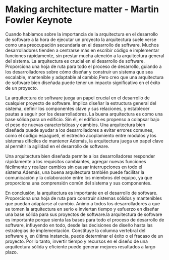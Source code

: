 # Making architecture matter - Martin Fowler Keynote

Cuando hablamos sobre la importancia de la arquitectura en el desarrollo de software a la
hora de ejecutar un proyecto la arquitectura suele verse como una preocupación
secundaria en el desarrollo de software. Muchos desarrolladores tienden a centrarse más
en escribir código e implementar funciones rápidamente, sin prestar mucha atención a la
arquitectura general del sistema. La arquitectura es crucial en el desarrollo de software.
Proporciona una hoja de ruta para todo el proceso de desarrollo, guiando a los
desarrolladores sobre cómo diseñar y construir un sistema que sea escalable, mantenible y
adaptable al cambio,Pero creo que una arquitectura de software bien diseñada puede tener
un impacto significativo en el éxito de un proyecto.


La arquitectura de software juega un papel crucial en el desarrollo de cualquier proyecto de
software. Implica diseñar la estructura general del sistema, definir los componentes clave y
sus relaciones, y establecer pautas a seguir por los desarrolladores. La buena arquitectura
es como una base sólida para un edificio. Sin él, el edificio es propenso a colapsar bajo el
peso de nuevas características y cambios. Una arquitectura bien diseñada puede ayudar a
los desarrolladores a evitar errores comunes, como el código espagueti, el estrecho
acoplamiento entre módulos y los sistemas difíciles de mantener
Además, la arquitectura juega un papel clave al permitir la agilidad en el desarrollo de
software.


Una arquitectura bien diseñada permite a los desarrolladores responder rápidamente a los
requisitos cambiantes, agregar nuevas funciones fácilmente y realizar cambios sin causar
interrupciones en todo el sistema.Además, una buena arquitectura también puede facilitar la
comunicación y la colaboración entre los miembros del equipo, ya que proporciona una
comprensión común del sistema y sus componentes.


En conclusión, la arquitectura es importante en el desarrollo de software. Proporciona una
hoja de ruta para construir sistemas sólidos y mantenibles que puedan adaptarse al cambio.
Animo a todos los desarrolladores a que se tomen la arquitectura en serio e inviertan tiempo
y esfuerzo en diseñar una base sólida para sus proyectos de software.la arquitectura de
software es importante porque sienta las bases para todo el proceso de desarrollo de
software, influyendo en todo, desde las decisiones de diseño hasta las estrategias de
implementación. Constituye la columna vertebral del software y, en última instancia, puede
determinar el éxito o el fracaso de un proyecto. Por lo tanto, invertir tiempo y recursos en el
diseño de una arquitectura sólida y eficiente puede generar mejores resultados a largo
plazo.